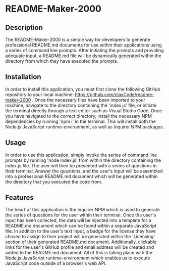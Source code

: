 # README-Maker-2000

## Description

The README-Maker-2000 is a simple way for developers to generate professional README.md documents for use within their applications using a series of command line prompts. After initiating the prompts and providing adequate input, a README.md file will be dynamically generated within the directory from which they have executed the prompts.

## Installation

In order to install this application, you must first clone the following GitHub repository to your local machine: https://github.com/claxCode/readme-maker-2000 . Once the necessary files have been imported to your machine, navigate to the directory containing the 'index.js' file, or initiate the terminal directly through a text editor such as Visual Studio Code. Once you have navigated to the correct directory, install the necessary NPM dependencies by running 'npm i' in the terminal. This will install both the Node.js JavaScript runtime-environment, as well as Inquirer NPM packages.

## Usage

In order to use this application, simply invoke the series of command line prompts by running 'node index.js' from within the directory containing the index.js file. The user will then be presented with a series of questions in their terminal. Answer the questions, and the user's input will be assembled into a professional README.md document which will be generated within the directory that you executed the code from.

## Features

The heart of this application is the Inquirer NPM which is used to generate the series of questions for the user within their terminal. Once the user's input has been collected, the data will be injected into a template for a README.md document which can be found within a separate JavaScript file. In addition to the user's text input, a badge for the license they have chosen to assign to their project will be generated within the 'Licensing' section of their generated README.md document. Additionally, clickable links for the user's GitHub profile and email address will be created and added to the README.md document. All of this is taking place with the Node.js JavaScript runtime-environment which enables us to execute JavaScript code outside of a browser's web API.